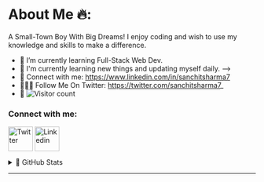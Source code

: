 # About Me 🔥:


A Small-Town Boy With Big Dreams!
I enjoy coding and wish to use my knowledge and skills to make a difference.

- 🌱 I’m currently learning Full-Stack Web Dev.
- 🚀 I'm currently learning new things and updating myself daily. -->
- 🚀 Connect with me: https://www.linkedin.com/in/sanchitsharma7
- 🙋🏻‍♂️ Follow Me On Twitter: https://twitter.com/sanchitsharma7_
- 🚀 ![Visitor count](https://visitor-badge.laobi.icu/badge?page_id=Sanchitsharma2005.Sanchitsharma2005)
<!-- <div align = "right">
  
![myfile](https://media.giphy.com/media/KpKayhnOiSw4o/giphy.gif)

</div> -->

<h3 align="left">Connect with me:</h3>
<p align="left">
<a href="https://twitter.com/sanchitsharma7_" target="_blank"><img align="center" src="https://img.icons8.com/fluency/344/twitter.png" alt="Twitter" height="50" width="50" /></a>
<a href="https://www.linkedin.com/in/sanchitsharma7/" target="_blank"><img align="center" src="https://img.icons8.com/color/344/linkedin.png" alt="Linkedin" height="50" width="50" /></a>
<!-- <a href="https://hustlershq.netlify.app/" target="_blank"><img align="center" src="https://img.icons8.com/color/344/discord-new-logo.png" alt="Discord" height="50" width="50" /></a> -->
<!-- <a href="https://sanchitsharma.netlify.app" target="_blank"><img align="center" src="https://img.icons8.com/fluency/344/domain.png" alt="Website" height="50" width="50" /></a> -->
</p>


<details>
  <summary>💯 GitHub Stats</summary>
  <br>
<div align = "center">


[![GitHub Streak](https://github-readme-streak-stats.herokuapp.com/?user=Sanchitsharma2005&theme=dark)](https://git.io/streak-stats)

<!-- <a href="https://github.com/Sanchitsharma2005/github-readme-activity-graph"><img alt="Sanchit's Activity Graph" src="https://activity-graph.herokuapp.com/graph?username=Sanchitsharma2005&bg_color=0D1117&color=5BCDEC&line=5BCDEC&point=FFFFFF&hide_border=true" /></a> -->
</div>
</details>
<hr>

<br>
